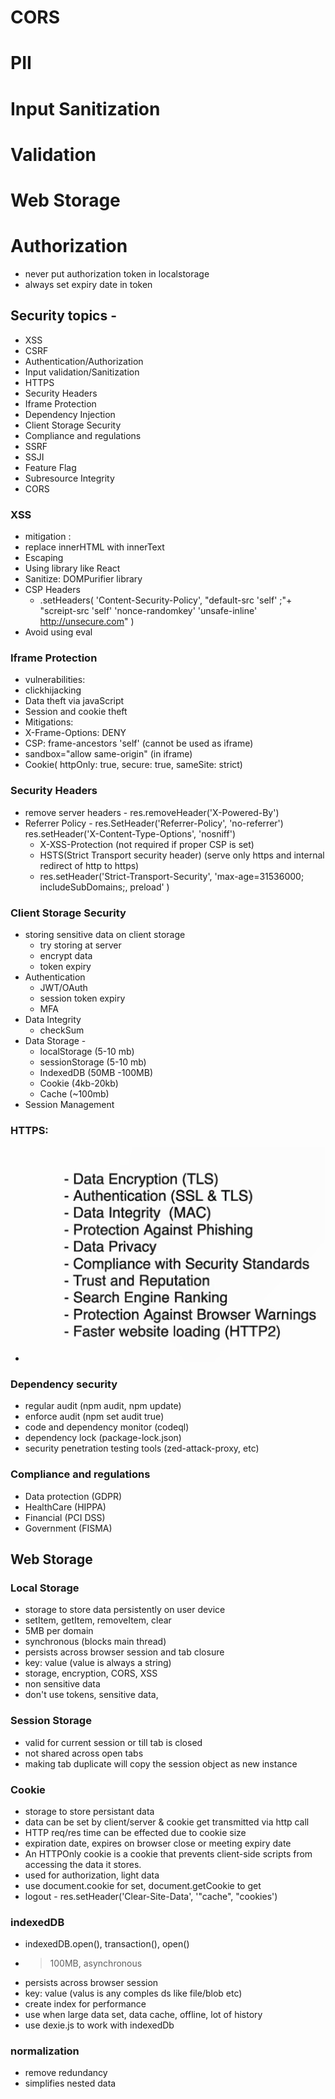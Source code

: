 # CORS

# PII

# Input Sanitization

# Validation

# Web Storage

# Authorization

- never put authorization token in localstorage
- always set expiry date in token

## Security topics -

- XSS
- CSRF
- Authentication/Authorization
- Input validation/Sanitization
- HTTPS
- Security Headers
- Iframe Protection
- Dependency Injection
- Client Storage Security
- Compliance and regulations
- SSRF
- SSJI
- Feature Flag
- Subresource Integrity
- CORS

### XSS

- mitigation :
- replace innerHTML with innerText
- Escaping
- Using library like React
- Sanitize: DOMPurifier library
- CSP Headers
  - .setHeaders(
    'Content-Security-Policy',
    "default-src 'self' ;"+
    "screipt-src 'self' 'nonce-randomkey' 'unsafe-inline' http://unsecure.com"
    )
- Avoid using eval

### Iframe Protection

- vulnerabilities:
- clickhijacking
- Data theft via javaScript
- Session and cookie theft
- Mitigations:
- X-Frame-Options: DENY
- CSP: frame-ancestors 'self' (cannot be used as iframe)
- sandbox="allow same-origin" (in iframe)
- Cookie( httpOnly: true,
  secure: true,
  sameSite: strict)

### Security Headers

- remove server headers - res.removeHeader('X-Powered-By')
- Referrer Policy - res.SetHeader('Referrer-Policy', 'no-referrer')
  res.setHeader('X-Content-Type-Options', 'nosniff')
  - X-XSS-Protection (not required if proper CSP is set)
  - HSTS(Strict Transport security header) (serve only https and internal redirect of http to https)
  - res.setHeader('Strict-Transport-Security', 'max-age=31536000; includeSubDomains;, preload' )

### Client Storage Security

- storing sensitive data on client storage
  - try storing at server
  - encrypt data
  - token expiry
- Authentication
  - JWT/OAuth
  - session token expiry
  - MFA
- Data Integrity
  - checkSum
- Data Storage -
  - localStorage (5-10 mb)
  - sessionStorage (5-10 mb)
  - IndexedDB (50MB -100MB)
  - Cookie (4kb-20kb)
  - Cache (~100mb)
- Session Management

### HTTPS:

- ![alt text]({63C0791A-808A-4460-B706-B42F1538CFF8}.png)

### Dependency security

- regular audit (npm audit, npm update)
- enforce audit (npm set audit true)
- code and dependency monitor (codeql)
- dependency lock (package-lock.json)
- security penetration testing tools (zed-attack-proxy, etc)

### Compliance and regulations

- Data protection (GDPR)
- HealthCare (HIPPA)
- Financial (PCI DSS)
- Government (FISMA)

## Web Storage

### Local Storage

- storage to store data persistently on user device
- setItem, getItem, removeItem, clear
- 5MB per domain
- synchronous (blocks main thread)
- persists across browser session and tab closure
- key: value (value is always a string)
- storage, encryption, CORS, XSS
- non sensitive data
- don't use tokens, sensitive data,

### Session Storage

- valid for current session or till tab is closed
- not shared across open tabs
- making tab duplicate will copy the session object as new instance

### Cookie

- storage to store persistant data
- data can be set by client/server & cookie get transmitted via http call
- HTTP req/res time can be effected due to cookie size
- expiration date, expires on browser close or meeting expiry date
- An HTTPOnly cookie is a cookie that prevents client-side scripts from accessing the data it stores.
- used for authorization, light data
- use document.cookie for set, document.getCookie to get
- logout - res.setHeader('Clear-Site-Data', '"cache", "cookies')

### indexedDB

- indexedDB.open(), transaction(), open()
- > 100MB, asynchronous
- persists across browser session
- key: value (valus is any comples ds like file/blob etc)
- create index for performance
- use when large data set, data cache, offline, lot of history
- use dexie.js to work with indexedDb

### normalization

- remove redundancy
- simplifies nested data
